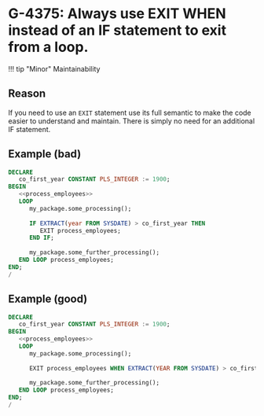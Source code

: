 # G-4375: Always use EXIT WHEN instead of an IF statement to exit from a loop. 

!!! tip "Minor"
    Maintainability

## Reason

If you need to use an `EXIT` statement use its full semantic to make the code easier to understand and maintain. There is simply no need for an additional IF statement.

## Example (bad)

``` sql
DECLARE
   co_first_year CONSTANT PLS_INTEGER := 1900;
BEGIN
   <<process_employees>>
   LOOP
      my_package.some_processing();
      
      IF EXTRACT(year FROM SYSDATE) > co_first_year THEN
         EXIT process_employees;
      END IF;
      
      my_package.some_further_processing();
   END LOOP process_employees;
END;
/
```

## Example (good)

``` sql
DECLARE
   co_first_year CONSTANT PLS_INTEGER := 1900;
BEGIN
   <<process_employees>>
   LOOP
      my_package.some_processing();
      
      EXIT process_employees WHEN EXTRACT(YEAR FROM SYSDATE) > co_first_year;
      
      my_package.some_further_processing();
   END LOOP process_employees;
END;
/
```